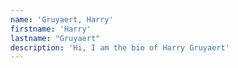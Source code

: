 ```yaml
---
name: 'Gruyaert, Harry'
firstname: 'Harry'
lastname: "Gruyaert"
description: 'Hi, I am the bio of Harry Gruyaert'
---
```

